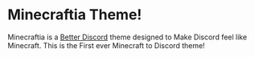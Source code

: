 # Minecraftia Theme!
Minecraftia is a [Better Discord](https://betterdiscord.net/home/) theme designed to Make Discord feel like Minecraft. This is the First ever Minecraft to Discord theme!

